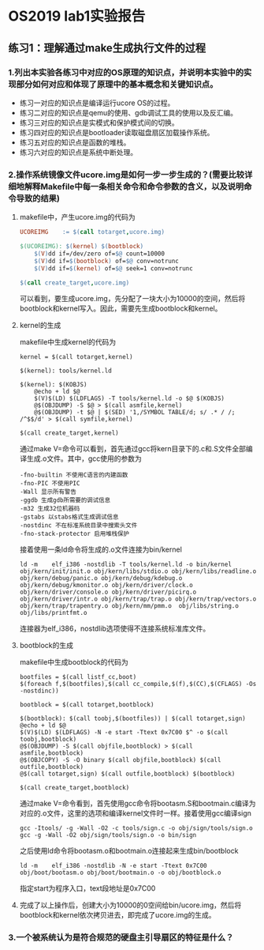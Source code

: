# OS2019 lab1实验报告
## 练习1：理解通过make生成执行文件的过程
### 1.列出本实验各练习中对应的OS原理的知识点，并说明本实验中的实现部分如何对应和体现了原理中的基本概念和关键知识点。

* 练习一对应的知识点是编译运行ucore OS的过程。
* 练习二对应的知识点是qemu的使用、gdb调试工具的使用以及反汇编。
* 练习三对应的知识点是实模式和保护模式间的切换。
* 练习四对应的知识点是bootloader读取磁盘扇区加载操作系统。
* 练习五对应的知识点是函数的堆栈。
* 练习六对应的知识点是系统中断处理。

### 2.操作系统镜像文件ucore.img是如何一步一步生成的？(需要比较详细地解释Makefile中每一条相关命令和命令参数的含义，以及说明命令导致的结果)

1. makefile中，产生ucore.img的代码为

	```makefile
	UCOREIMG	:= $(call totarget,ucore.img)

	$(UCOREIMG): $(kernel) $(bootblock)
		$(V)dd if=/dev/zero of=$@ count=10000
		$(V)dd if=$(bootblock) of=$@ conv=notrunc
		$(V)dd if=$(kernel) of=$@ seek=1 conv=notrunc

	$(call create_target,ucore.img)
	```

	可以看到，要生成ucore.img，先分配了一块大小为10000的空间，然后将bootblock和kernel写入。因此，需要先生成bootblock和kernel。

2. kernel的生成

	makefile中生成kernel的代码为
	```
	kernel = $(call totarget,kernel)

	$(kernel): tools/kernel.ld

	$(kernel): $(KOBJS)
		@echo + ld $@
		$(V)$(LD) $(LDFLAGS) -T tools/kernel.ld -o $@ $(KOBJS)
		@$(OBJDUMP) -S $@ > $(call asmfile,kernel)
		@$(OBJDUMP) -t $@ | $(SED) '1,/SYMBOL TABLE/d; s/ .* / /; /^$$/d' > $(call symfile,kernel)

	$(call create_target,kernel)
	```
	通过make V=命令可以看到，首先通过gcc将kern目录下的.c和.S文件全部编译生成.o文件。其中，gcc使用的参数为
	```
	-fno-builtin 不使用C语言的内建函数
	-fno-PIC 不使用PIC
	-Wall 显示所有警告
	-ggdb 生成gdb所需要的调试信息
	-m32 生成32位机器码
	-gstabs 以stabs格式生成调试信息 
	-nostdinc 不在标准系统目录中搜索头文件
	-fno-stack-protector 启用堆栈保护
	```
	接着使用一条ld命令将生成的.o文件连接为bin/kernel
	```
	ld -m    elf_i386 -nostdlib -T tools/kernel.ld -o bin/kernel  obj/kern/init/init.o obj/kern/libs/stdio.o obj/kern/libs/readline.o obj/kern/debug/panic.o obj/kern/debug/kdebug.o obj/kern/debug/kmonitor.o obj/kern/driver/clock.o obj/kern/driver/console.o obj/kern/driver/picirq.o obj/kern/driver/intr.o obj/kern/trap/trap.o obj/kern/trap/vectors.o obj/kern/trap/trapentry.o obj/kern/mm/pmm.o  obj/libs/string.o obj/libs/printfmt.o
	```
	连接器为elf_i386，nostdlib选项使得不连接系统标准库文件。	
	
3. bootblock的生成

	makefile中生成bootblock的代码为
	```
	bootfiles = $(call listf_cc,boot)
	$(foreach f,$(bootfiles),$(call cc_compile,$(f),$(CC),$(CFLAGS) -Os -nostdinc))

	bootblock = $(call totarget,bootblock)

	$(bootblock): $(call toobj,$(bootfiles)) | $(call totarget,sign)
	@echo + ld $@
	$(V)$(LD) $(LDFLAGS) -N -e start -Ttext 0x7C00 $^ -o $(call toobj,bootblock)
	@$(OBJDUMP) -S $(call objfile,bootblock) > $(call asmfile,bootblock)
	@$(OBJCOPY) -S -O binary $(call objfile,bootblock) $(call outfile,bootblock)
	@$(call totarget,sign) $(call outfile,bootblock) $(bootblock)

	$(call create_target,bootblock)
	```
	通过make V=命令看到，首先使用gcc命令将bootasm.S和bootmain.c编译为对应的.o文件，这里的选项和编译kernel文件时一样。接着使用gcc编译sign
	```
	gcc -Itools/ -g -Wall -O2 -c tools/sign.c -o obj/sign/tools/sign.o
	gcc -g -Wall -O2 obj/sign/tools/sign.o -o bin/sign
	```
	之后使用ld命令将bootasm.o和bootmain.o连接起来生成bin/bootblock
	```
	ld -m    elf_i386 -nostdlib -N -e start -Ttext 0x7C00 obj/boot/bootasm.o obj/boot/bootmain.o -o obj/bootblock.o
	```
	指定start为程序入口，text段地址是0x7C00
	
4. 完成了以上操作后，创建大小为10000的0空间给bin/ucore.img，然后将bootblock和kernel依次拷贝进去，即完成了ucore.img的生成。
	
### 3.一个被系统认为是符合规范的硬盘主引导扇区的特征是什么？